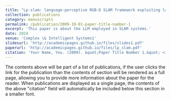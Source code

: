 ```yaml
---
title: "Lp-slam: language-perceptive RGB-D SLAM framework exploiting large language model"
collection: publications
category: manuscripts
permalink: /publication/2009-10-01-paper-title-number-1
excerpt: 'This paper is about the LLM employed in SLAM systems.'
date: 2024
venue: 'Complex \& Intelligent Systems1'
slidesurl: 'http://academicpages.github.io/files/slides1.pdf'
paperurl: 'http://academicpages.github.io/files/lp_slam.pdf'
citation: 'Your Name, You. (2009). &quot;Paper Title Number 1.&quot; <i>Journal 1</i>. 1(1).'
---
```


The contents above will be part of a list of publications, if the user clicks the link for the publication than the contents of section will be rendered as a full page, allowing you to provide more information about the paper for the reader. When publications are displayed as a single page, the contents of the above "citation" field will automatically be included below this section in a smaller font.
